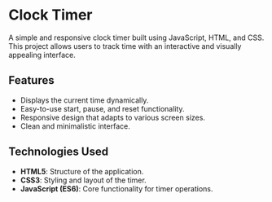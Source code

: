 # Clock Timer

A simple and responsive clock timer built using JavaScript, HTML, and CSS. This project allows users to track time with an interactive and visually appealing interface.

## Features

- Displays the current time dynamically.
- Easy-to-use start, pause, and reset functionality.
- Responsive design that adapts to various screen sizes.
- Clean and minimalistic interface.

## Technologies Used

- **HTML5**: Structure of the application.
- **CSS3**: Styling and layout of the timer.
- **JavaScript (ES6)**: Core functionality for timer operations.

